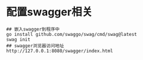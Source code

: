 # 配置swagger相关

```shell
## 嵌入swagger到程序中
go install github.com/swaggo/swag/cmd/swag@latest
swag init
## swagger浏览器访问地址
http://127.0.0.1:8080/swagger/index.html
```